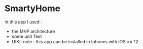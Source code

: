 # SmartyHome
In this app I used :
* the MVP architecture 
* some unit Test 
* UIKit 
note : this app can be installed in Iphones with iOS >= 12 
